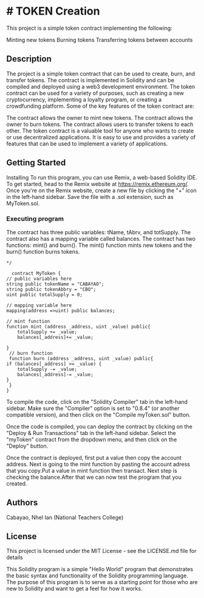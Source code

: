 # # TOKEN Creation

This project is a simple token contract implementing the following:

Minting new tokens
Burning tokens
Transferring tokens between accounts

## Description

The project is a simple token contract that can be used to create, burn, and transfer tokens. The contract is implemented in Solidity and can be compiled and deployed using a web3 development environment. The token contract can be used for a variety of purposes, such as creating a new cryptocurrency, implementing a loyalty program, or creating a crowdfunding platform. Some of the key features of the token contract are:

The contract allows the owner to mint new tokens.
The contract allows the owner to burn tokens.
The contract allows users to transfer tokens to each other. The token contract is a valuable tool for anyone who wants to create or use decentralized applications. It is easy to use and provides a variety of features that can be used to implement a variety of applications.

## Getting Started
Installing
To run this program, you can use Remix, a web-based Solidity IDE. To get started, head to the Remix website at https://remix.ethereum.org/. Once you're on the Remix website, create a new file by clicking the "+" icon in the left-hand sidebar. Save the file with a .sol extension, such as MyToken.sol.
### Executing program

The contract has three public variables: tName, tAbrv, and totSupply.
The contract also has a mapping variable called balances.
The contract has two functions: mint() and burn().
The mint() function mints new tokens and the burn() function burns tokens.

    */

      contract MyToken {
    // public variables here
    string public tokenName = "CABAYAO";
    string public tokenAbbry = "CBO";
    uint public totalSupply = 0;

    // mapping variable here
    mapping(address =>uint) public balances;

    // mint function
    function mint (address _address, uint _value) public{
        totalSupply += _value;
        balances[_address]+= _value;
    
    }
     // burn function
     function burn (address _address, uint _value) public{
    if (balances[_address] >= _value) {
        totalSupply -= _value;
        balances[_address]-= _value;
    }
     }
    }

To compile the code, click on the "Solidity Compiler" tab in the left-hand sidebar. Make sure the "Compiler" option is set to "0.8.4" (or another compatible version), and then click on the "Compile myToken.sol" button.

Once the code is compiled, you can deploy the contract by clicking on the "Deploy & Run Transactions" tab in the left-hand sidebar. Select the "myToken" contract from the dropdown menu, and then click on the "Deploy" button.

Once the contract is deployed, first put a value then copy the account address. Next is going to the mint function by pasting the account adress that you copy.Put a value in mint function then transact. Next step is checking the balance.After that we can now test the program that you created.


## Authors

Cabayao, Nhel Ian (National Teachers College)


## License

This project is licensed under the MIT License - see the LICENSE.md file for details

This Solidity program is a simple "Hello World" program that demonstrates the basic syntax and functionality of the Solidity programming language. The purpose of this program is to serve as a starting point for those who are new to Solidity and want to get a feel for how it works.

